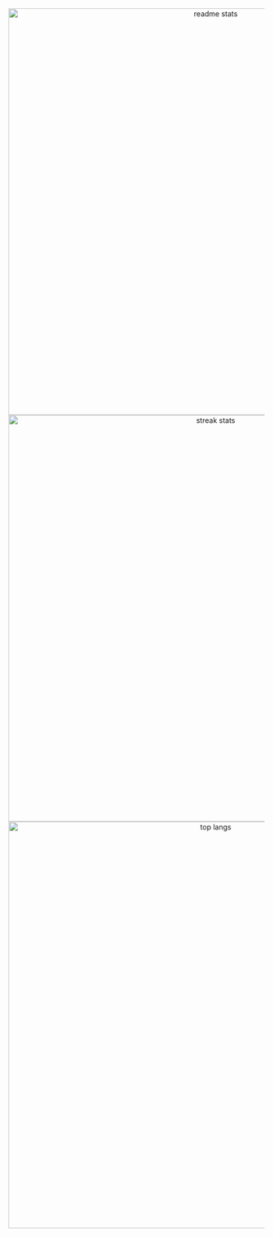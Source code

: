 <div align=center>
  <img width=800 src="https://github-readme-stats-salesp07.vercel.app/api?username=OuOSama&count_private=true&show_icons=true&theme=react&rank_icon=github&border_radius=20" alt="readme stats" />
  <br>
  <img width=800 src="https://github-readme-streak-stats-salesp07.vercel.app/?user=OuOSama&count_private=true&theme=react&border_radius=20" alt="streak stats"/>
  <br>
  <img width=800 align="center" src="https://github-readme-stats-salesp07.vercel.app/api/top-langs/?username=OuOSama&hide=HTML&langs_count=8&layout=compact&theme=react&border_radius=20&size_weight=0.5&count_weight=0.5&exclude_repo=github-readme-stats" alt="top langs" />
</div>
